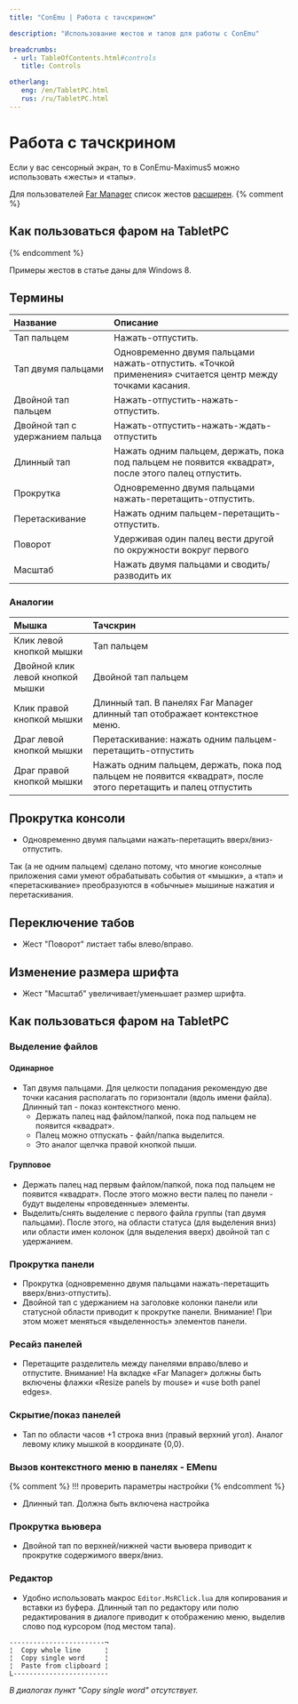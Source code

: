 ```yaml
---
title: "ConEmu | Работа с тачскрином"

description: "Использование жестов и тапов для работы с ConEmu"

breadcrumbs:
 - url: TableOfContents.html#controls
   title: Controls

otherlang:
   eng: /en/TabletPC.html
   rus: /ru/TabletPC.html
---
```


# Работа с тачскрином

Если у вас сенсорный экран, то в ConEmu-Maximus5 можно использовать «жесты» и «тапы».

Для пользователей [Far Manager](FarManager.html) список жестов [расширен](#FarManager).
{% comment %}
<h2 id="FarManager"> Как пользоваться фаром на TabletPC </h2>
{% endcomment %}

Примеры жестов в статье даны для Windows 8.


<h2 id="Terms"> Термины </h2>

| Название | Описание |
|:---|:---|
| Тап пальцем | Нажать-отпустить. |
| Тап двумя пальцами | Одновременно двумя пальцами нажать-отпустить. «Точкой применения» считается центр между точками касания. |
| Двойной тап пальцем | Нажать-отпустить-нажать-отпустить. |
| Двойной тап с удержанием пальца | Нажать-отпустить-нажать-ждать-отпустить |
| Длинный тап | Нажать одним пальцем, держать, пока под пальцем не появится «квадрат», после этого палец отпустить. |
| Прокрутка | Одновременно двумя пальцами нажать-перетащить-отпустить. |
| Перетаскивание | Нажать одним пальцем-перетащить-отпустить. |
| Поворот | Удерживая один палец вести другой по окружности вокруг первого |
| Масштаб | Нажать двумя пальцами и сводить/разводить их |


<h3 id="#Analogues"> Аналогии </h3>

| Мышка | Тачскрин |
|:---|:---|
| Клик левой кнопкой мышки | Тап пальцем |
| Двойной клик левой кнопкой мышки | Двойной тап пальцем |
| Клик правой кнопкой мышки | Длинный тап. В панелях Far Manager длинный тап отображает контекстное меню. |
| Драг левой кнопкой мышки | Перетаскивание: нажать одним пальцем-перетащить-отпустить |
| Драг правой кнопкой мышки | Нажать одним пальцем, держать, пока под пальцем не появится «квадрат», после этого перетащить и палец отпустить |



<h2 id="ConsoleScroll"> Прокрутка консоли </h2>

* Одновременно двумя пальцами нажать-перетащить вверх/вниз-отпустить.

Так (а не одним пальцем) сделано потому, что многие консолные приложения
сами умеют обрабатывать события от «мышки», а «тап» и «перетаскивание»
преобразуются в «обычные» мышиные нажатия и перетаскивания.


<h2 id="TabSwitch"> Переключение табов </h2>

* Жест "Поворот" листает табы влево/вправо.


<h2 id="FontScale"> Изменение размера шрифта </h2>

* Жест "Масштаб" увеличивает/уменьшает размер шрифта.



<h2 id="FarManager"> Как пользоваться фаром на TabletPC </h2>

<h3 id="FarSelectFile"> Выделение файлов </h3>

<h4 id="FarSelectFileSingle"> Одинарное </h4>

* Тап двумя пальцами. Для целкости попадания рекомендую две точки касания располагать по горизонтали (вдоль имени файла). Длинный тап - показ контекстного меню.
  * Держать палец над файлом/папкой, пока под пальцем не появится «квадрат». 
  * Палец можно отпускать - файл/папка выделится. 
  * Это аналог щелчка правой кнопкой пыши. 


<h4 id="FarSelectFileMulti"> Групповое </h4>

* Держать палец над первым файлом/папкой, пока под пальцем не появится «квадрат». После этого можно вести палец по панели - будут выделены «проведенные» элементы.
* Выделить/снять выделение с первого файла группы (тап двумя пальцами). После этого, на области статуса (для выделения вниз) или области имен колонок (для выделения вверх) двойной тап с удержанием.


<h3 id="FarPanelScroll"> Прокрутка панели </h3>

* Прокрутка (одновременно двумя пальцами нажать-перетащить вверх/вниз-отпустить).
* Двойной тап с удержанием на заголовке колонки панели или статусной области приводит к прокрутке панели. Внимание! При этом может меняться «выделенность» элементов панели.


<h3 id="FarPanelResize"> Ресайз панелей </h3>

* Перетащите разделитель между панелями вправо/влево и отпустите. Внимание! На вкладке «Far Manager» должны быть включены флажки «Resize panels by mouse» и «use both panel edges».


<h3 id="FarPanelShowHide"> Скрытие/показ панелей </h3>

* Тап по области часов +1 строка вниз (правый верхний угол). Аналог левому клику мышкой в координате {0,0}.


<h3 id="FarPanelEMenu"> Вызов контекстного меню в панелях - EMenu </h3>

{% comment %}
!!! проверить параметры настройки
{% endcomment %}

* Длинный тап. Должна быть включена настройка


<h3 id="FarViewerScroll"> Прокрутка вьювера </h3>

* Двойной тап по верхней/нижней части вьювера приводит к прокрутке содержимого вверх/вниз.


<h3 id="FarEditor"> Редактор </h3>

* Удобно использовать макрос `Editor.MsRClick.lua` для копирования и вставки из буфера.
  Длинный тап по редактору или полю редактирования в диалоге приводит к отображению меню,
  выделив слово под курсором (под местом тапа).

~~~
------------------------¬
¦  Copy whole line      ¦
¦  Copy single word     ¦
¦  Paste from clipboard ¦
L------------------------
~~~

*В диалогах пункт "Copy single word" отсутствует.*
